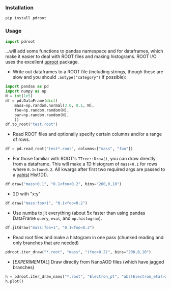 ### Installation
```
pip install pdroot
```

### Usage

```python
import pdroot
```
...will add some functions to pandas namespace and for dataframes, which make it easier
to deal with ROOT files and making histograms. ROOT I/O uses the excellent [uproot](https://github.com/scikit-hep/uproot3) package.


* Write out dataframes to a ROOT file (including strings, though these are slow and you should `.astype("category")` if possible):
```python
import pandas as pd
import numpy as np
N = int(1e5)
df = pd.DataFrame(dict(
    mass=np.random.normal(3.0, 0.1, N),
    foo=np.random.random(N), 
    bar=np.random.random(N),
    ))
df.to_root("test.root")
```

* Read ROOT files and optionally specify certain columns and/or a range of rows.
```python
df = pd.read_root("test*.root", columns=["mass", "foo"])
```

* For those familiar with ROOT's `TTree::Draw()`, you can draw directly from a dataframe. This will make a 1D histogram of `mass+0.1` for rows where `0.1<foo<0.2`. 
All kwargs after first two required args are passed to a [yahist](https://github.com/aminnj/yahist) Hist1D().
```python
df.draw("mass+0.1", "0.1<foo<0.2", bins="200,0,10")
```
* 2D with "x:y"
```python
df.draw("mass:foo+1", "0.1<foo<0.2")
```

* Use numba to jit everything (about 5x faster than using pandas DataFrame `query`, `eval`, and `np.histogram`).
```python
df.jitdraw("mass:foo+1", "0.1<foo<0.2")
```

* Read root files and make a histogram in one pass (chunked reading and only branches that are needed)
```python
pdroot.iter_draw("*.root", "mass", "(foo>0.2)", bins="200,0,10")
```

* [*EXPERIMENTAL*] Draw directly from NanoAOD files (which have jagged branches)
```python
h = pdroot.iter_draw_nano("*.root", "Electron_pt", "abs(Electron_eta)>2.0 and Electron_pt>25", bins=np.linspace(0,100,100))
h.plot()
```

